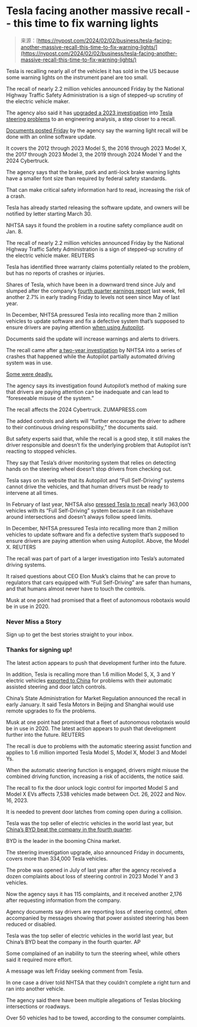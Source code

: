 <!--yml
category: 未分类
date: 2024-05-27 14:32:22
-->

# Tesla facing another massive recall -- this time to fix warning lights

> 来源：[https://nypost.com/2024/02/02/business/tesla-facing-another-massive-recall-this-time-to-fix-warning-lights/](https://nypost.com/2024/02/02/business/tesla-facing-another-massive-recall-this-time-to-fix-warning-lights/)

Tesla is recalling nearly all of the vehicles it has sold in the US because some warning lights on the instrument panel are too small.

The recall of nearly 2.2 million vehicles announced Friday by the National Highway Traffic Safety Administration is a sign of stepped-up scrutiny of the electric vehicle maker.

The agency also said it has [upgraded a 2023 investigation](https://apnews.com/article/tesla-investigation-steering-control-lost-f29be580500a4ca97a280d6090259f05) into [Tesla steering problems](https://nypost.com/2023/08/01/feds-open-probe-into-280k-new-tesla-cars-over-steering-issue/) to an engineering analysis, a step closer to a recall.

[Documents posted Friday](https://static.nhtsa.gov/odi/rcl/2024/RCLRPT-24V051-2023.PDF) by the agency say the warning light recall will be done with an online software update.

It covers the 2012 through 2023 Model S, the 2016 through 2023 Model X, the 2017 through 2023 Model 3, the 2019 through 2024 Model Y and the 2024 Cybertruck.

The agency says that the brake, park and anti-lock brake warning lights have a smaller font size than required by federal safety standards.

That can make critical safety information hard to read, increasing the risk of a crash.

Tesla has already started releasing the software update, and owners will be notified by letter starting March 30.

NHTSA says it found the problem in a routine safety compliance audit on Jan. 8.

The recall of nearly 2.2 million vehicles announced Friday by the National Highway Traffic Safety Administration is a sign of stepped-up scrutiny of the electric vehicle maker. REUTERS

Tesla has identified three warranty claims potentially related to the problem, but has no reports of crashes or injuries.

Shares of Tesla, which have been in a downward trend since July and slumped after the company’s [fourth quarter earnings report](https://nypost.com/2024/01/24/business/tesla-shares-drop-after-warning-of-slower-volume-growth-in-2024/) last week, fell another 2.7% in early trading Friday to levels not seen since May of last year.

In December, NHTSA pressured Tesla into recalling more than 2 million vehicles to update software and fix a defective system that’s supposed to ensure drivers are paying attention [when using Autopilot](https://apnews.com/article/tesla-autopilot-crash-investigation-self-driving-3c6ec0bf9c1c204d546769386f94bcb7).

Documents said the update will increase warnings and alerts to drivers.

The recall came after [a two-year investigation](https://apnews.com/article/technology-health-business-8fc617fc492847d15bf253558ed1f925) by NHTSA into a series of crashes that happened while the Autopilot partially automated driving system was in use. 

[Some were deadly.](https://apnews.com/article/tesla-virginia-crash-autopilot-investigation-b34f24ebb7db674f87f2bd80af7b72e6)

The agency says its investigation found Autopilot’s method of making sure that drivers are paying attention can be inadequate and can lead to “foreseeable misuse of the system.”

The recall affects the 2024 Cybertruck. ZUMAPRESS.com

The added controls and alerts will “further encourage the driver to adhere to their continuous driving responsibility,” the documents said.

But safety experts said that, while the recall is a good step, it still makes the driver responsible and doesn’t fix the underlying problem that Autopilot isn’t reacting to stopped vehicles.

They say that Tesla’s driver monitoring system that relies on detecting hands on the steering wheel doesn’t stop drivers from checking out.

Tesla says on its website that its Autopilot and “Full Self-Driving” systems cannot drive the vehicles, and that human drivers must be ready to intervene at all times.

In February of last year, NHTSA also [pressed Tesla to recall](https://apnews.com/article/tesla-recalls-full-self-driving-cars-875b54d4b71e97d43a17e968d7b856ae) nearly 363,000 vehicles with its “Full Self-Driving” system because it can misbehave around intersections and doesn’t always follow speed limits.

In December, NHTSA pressured Tesla into recalling more than 2 million vehicles to update software and fix a defective system that’s supposed to ensure drivers are paying attention when using Autopilot. Above, the Model X. REUTERS

The recall was part of part of a larger investigation into Tesla’s automated driving systems.

It raised questions about CEO Elon Musk’s claims that he can prove to regulators that cars equipped with “Full Self-Driving” are safer than humans, and that humans almost never have to touch the controls.

Musk at one point had promised that a fleet of autonomous robotaxis would be in use in 2020\.

### Never Miss a Story

Sign up to get the best stories straight to your inbox.

### Thanks for signing up!

The latest action appears to push that development further into the future.

In addition, Tesla is recalling more than 1.6 million Model S, X, 3 and Y electric vehicles [exported to China](https://apnews.com/article/china-tesla-recall-evs-807f5fb7bd119159d64e87fb3702c822) for problems with their automatic assisted steering and door latch controls.

China’s State Administration for Market Regulation announced the recall in early January. It said Tesla Motors in Beijing and Shanghai would use remote upgrades to fix the problems.

Musk at one point had promised that a fleet of autonomous robotaxis would be in use in 2020\. The latest action appears to push that development further into the future. REUTERS

The recall is due to problems with the automatic steering assist function and applies to 1.6 million imported Tesla Model S, Model X, Model 3 and Model Ys.

When the automatic steering function is engaged, drivers might misuse the combined driving function, increasing a risk of accidents, the notice said.

The recall to fix the door unlock logic control for imported Model S and Model X EVs affects 7,538 vehicles made between Oct. 26, 2022 and Nov. 16, 2023\.

It is needed to prevent door latches from coming open during a collision.

Tesla was the top seller of electric vehicles in the world last year, but [China’s BYD beat the company in the fourth quarter](https://nypost.com/2024/01/01/business/chinese-ev-giant-byd-posts-62-jump-in-2023-vehicle-sales/).

BYD is the leader in the booming China market.

The steering investigation upgrade, also announced Friday in documents, covers more than 334,000 Tesla vehicles.

The probe was opened in July of last year after the agency received a dozen complaints about loss of steering control in 2023 Model Y and 3 vehicles.

Now the agency says it has 115 complaints, and it received another 2,176 after requesting information from the company.

Agency documents say drivers are reporting loss of steering control, often accompanied by messages showing that power assisted steering has been reduced or disabled.

Tesla was the top seller of electric vehicles in the world last year, but China’s BYD beat the company in the fourth quarter. AP

Some complained of an inability to turn the steering wheel, while others said it required more effort.

A message was left Friday seeking comment from Tesla.

In one case a driver told NHTSA that they couldn’t complete a right turn and ran into another vehicle.

The agency said there have been multiple allegations of Teslas blocking intersections or roadways.

Over 50 vehicles had to be towed, according to the consumer complaints.